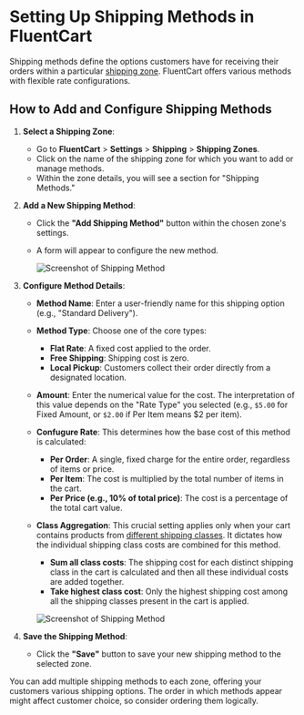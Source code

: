 # Setting Up Shipping Methods in FluentCart

Shipping methods define the options customers have for receiving their orders within a particular [shipping zone](/guide/shipping/configuring-shipping-zones.md). FluentCart offers various methods with flexible rate configurations.

## How to Add and Configure Shipping Methods

1.  **Select a Shipping Zone**:
    * Go to **FluentCart** > **Settings** > **Shipping** > **Shipping Zones**.
    * Click on the name of the shipping zone for which you want to add or manage methods.
    * Within the zone details, you will see a section for "Shipping Methods."


2.  **Add a New Shipping Method**:
    * Click the **"Add Shipping Method"** button within the chosen zone's settings.
    * A form will appear to configure the new method.

        ![Screenshot of Shipping Method](/images/shipping/setting-up-shipping-method/shipping-method-1.png)


3.  **Configure Method Details**:

    * **Method Name**: Enter a user-friendly name for this shipping option (e.g., "Standard Delivery").
    * **Method Type**: Choose one of the core types:
        * **Flat Rate**: A fixed cost applied to the order.
        * **Free Shipping**: Shipping cost is zero.
        * **Local Pickup**: Customers collect their order directly from a designated location.

    * **Amount**: Enter the numerical value for the cost. The interpretation of this value depends on the "Rate Type" you selected (e.g., `$5.00` for Fixed Amount, or `$2.00` if Per Item means $2 per item).

    * **Confugure Rate**: This determines how the base cost of this method is calculated:
        * **Per Order**: A single, fixed charge for the entire order, regardless of items or price.
        * **Per Item**: The cost is multiplied by the total number of items in the cart.
        * **Per Price (e.g., 10% of total price)**: The cost is a percentage of the total cart value.

    * **Class Aggregation**: This crucial setting applies only when your cart contains products from [different shipping classes](/guide/shipping/understanding-shipping-classes.md). It dictates how the individual shipping class costs are combined for this method.
        * **Sum all class costs**: The shipping cost for each distinct shipping class in the cart is calculated and then all these individual costs are added together.
        * **Take highest class cost**: Only the highest shipping cost among all the shipping classes present in the cart is applied.


        ![Screenshot of Shipping Method](/images/shipping/setting-up-shipping-method/shipping-method-2.png)


4.  **Save the Shipping Method**:
    * Click the **"Save"** button to save your new shipping method to the selected zone.

You can add multiple shipping methods to each zone, offering your customers various shipping options. The order in which methods appear might affect customer choice, so consider ordering them logically.
